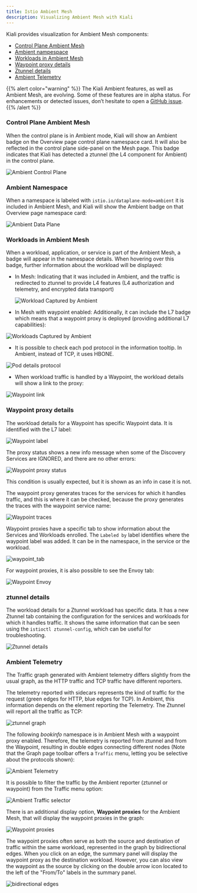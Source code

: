 ```yaml
---
title: Istio Ambient Mesh
description: Visualizing Ambient Mesh with Kiali
---
```


Kiali provides visualization for Ambient Mesh components: 

* [Control Plane Ambient Mesh](#control-plane-ambient-mesh)
* [Ambient nampespace](#ambient-namespace)
* [Workloads in Ambient Mesh](#workloads-in-ambient-mesh)
* [Waypoint proxy details](#waypoint-proxy-details)
* [Ztunnel details](#ztunnel-details)
* [Ambient Telemetry](#ambient-telemetry)

{{% alert color="warning" %}}
The Kiali Ambient features, as well as Ambient Mesh, are evolving. Some of these features are in alpha status. For enhancements or detected issues, don’t hesitate to open a [GitHub issue](https://github.com/kiali/kiali/issues/new/choose). 
{{% /alert %}}

### Control Plane Ambient Mesh

When the control plane is in Ambient mode, Kiali will show an Ambient badge on the Overview page control plane namespace card.  It will also be reflected in the control plane side-panel on the Mesh page.
This badge indicates that Kiali has detected a ztunnel (the L4 component for Ambient) in the control plane.

![Ambient Control Plane](/images/documentation/features/ambient/ambient-control-plane.png)

### Ambient Namespace

When a namespace is labeled with `istio.io/dataplane-mode=ambient` it is included in Ambient Mesh, and Kiali will show the Ambient badge on that Overview page namespace card: 

![Ambient Data Plane](/images/documentation/features/ambient/ambient-data-plane.png)

### Workloads in Ambient Mesh

When a workload, application, or service is part of the Ambient Mesh, a badge will appear in the namespace details. When hovering over this badge, further information about the workload will be displayed:

* In Mesh: Indicating that it was included in Ambient, and the traffic is redirected to ztunnel to provide L4 features (L4 authorization and telemetry, and encrypted data transport)

  ![Workload Captured by Ambient](/images/documentation/features/ambient/ztunnel-captured-pod.png)

* In Mesh with waypoint enabled: Additionally, it can include the L7 badge which means that a waypoint proxy is deployed (providing additional L7 capabilities):

![Workloads Captured by Ambient](/images/documentation/features/ambient/pod-captured.png)

* It is possible to check each pod protocol in the information tooltip. In Ambient, instead of TCP, it uses HBONE. 

![Pod details protocol](/images/documentation/features/ambient/protocol.png)

* When workload traffic is handled by a Waypoint, the workload details will show a link to the proxy:

![Waypoint link](/images/documentation/features/ambient/waypoint-link.png)

### Waypoint proxy details

The workload details for a Waypoint has specific Waypoint data. It is identified with the L7 label: 

![Waypoint label](/images/documentation/features/ambient/waypoint-label.png)

The proxy status shows a new info message when some of the Discovery Services are IGNORED, and there are no other errors: 

![Waypoint proxy status](/images/documentation/features/ambient/waypoint-proxy-status.png)

This condition is usually expected, but it is shown as an info in case it is not. 

The waypoint proxy generates traces for the services for which it handles traffic, and this is where it can be checked, because the proxy generates the traces with the waypoint service name:

![Waypoint traces](/images/documentation/features/ambient/waypoint-traces.png)

Waypoint proxies have a specific tab to show information about the Services and Workloads enrolled. 
The `Labeled by` label identifies where the waypoint label was added. It can be in the namespace, in the service or the workload.

![waypoint_tab](/images/documentation/features/ambient/waypoint-tab.png)

For waypoint proxies, it is also possible to see the Envoy tab: 

![Waypoint Envoy](/images/documentation/features/ambient/waypoint-envoy.png)

### ztunnel details

The workload details for a Ztunnel workload has specific data. It has a new Ztunnel tab containing the configuration for the services and workloads for which it handles traffic. 
It shows the same information that can be seen using the `istioctl ztunnel-config`, which can be useful for troubleshooting. 

![Ztunnel details](/images/documentation/features/ambient/ztunnel-details.png)

### Ambient Telemetry

The Traffic graph generated with Ambient telemetry differs slightly from the usual graph, as the HTTP traffic and TCP traffic have different reporters.

The telemetry reported with sidecars represents the kind of traffic for the request (green edges for HTTP, blue edges for TCP).
In Ambient, this information depends on the element reporting the Telemetry. The Ztunnel will report all the traffic as TCP:

![ztunnel graph](/images/documentation/features/ambient/ztunnel-graph.png)

The following _bookinfo_ namespace is in Ambient Mesh with a waypoint proxy enabled. Therefore, the telemetry is reported from ztunnel and from the Waypoint, resulting in double edges connecting different nodes (Note that the Graph page toolbar offers a `Traffic` menu, letting you be selective about the protocols shown): 

![Ambient Telemetry](/images/documentation/features/ambient/ambient-telemetry.png)

It is possible to filter the traffic by the Ambient reporter (ztunnel or waypoint) from the Traffic menu option: 

![Ambient Traffic selector](/images/documentation/features/ambient/traffic-selector.png)

There is an additional display option, **Waypoint proxies** for the Ambient Mesh, that will display the waypoint proxies in the graph:

![Waypoint proxies](/images/documentation/features/ambient/waypoint-proxies.png)

The waypoint proxies often serve as both the source and destination of traffic within the same workload, represented in the graph by bidirectional edges. 
When you click on an edge, the summary panel will display the waypoint proxy as the destination workload. However, you can also view the waypoint as the source by clicking on the double arrow icon located to the left of the "From/To" labels in the summary panel.

![bidirectional edges](/images/documentation/features/ambient/double-edges.png)